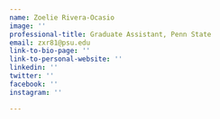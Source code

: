 ```yaml
---
name: Zoelie Rivera-Ocasio
image: ''
professional-title: Graduate Assistant, Penn State
email: zxr81@psu.edu
link-to-bio-page: ''
link-to-personal-website: ''
linkedin: ''
twitter: ''
facebook: ''
instagram: ''

---
```

